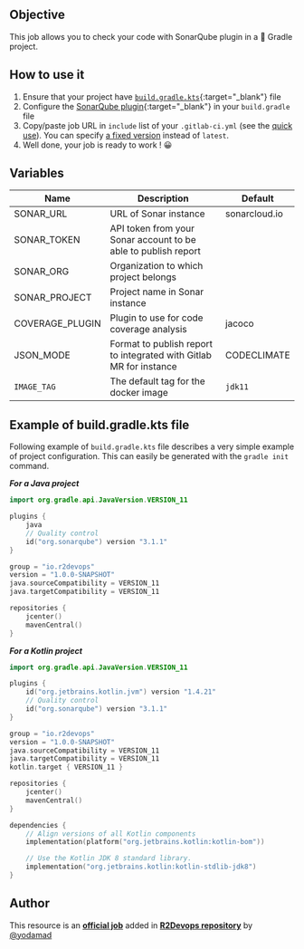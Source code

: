## Objective

This job allows you to check your code with SonarQube plugin in a 🐘 Gradle project.

## How to use it

1. Ensure that your project have
   [`build.gradle.kts`](https://docs.gradle.org/current/samples/sample_building_java_applications.html){:target="_blank"}
   file
1. Configure the [SonarQube plugin](https://plugins.gradle.org/plugin/org.sonarqube){:target="_blank"} in your `build.gradle` file
1. Copy/paste job URL in `include` list of your `.gitlab-ci.yml` (see the [quick use](https://docs.r2devops.io/get-started/use-templates/#use-a-template)). You can specify [a fixed version](https://docs.r2devops.io/get-started/use-templates/#versioning) instead of `latest`.
1. Well done, your job is ready to work ! 😀

## Variables

| Name | Description | Default |
| ---- | ----------- | ------- |
| SONAR_URL | URL of Sonar instance  | sonarcloud.io |
| SONAR_TOKEN | API token from your Sonar account to be able to publish report | |
| SONAR_ORG | Organization to which project belongs  | |
| SONAR_PROJECT | Project name in Sonar instance | |
| COVERAGE_PLUGIN | Plugin to use for code coverage analysis | jacoco |
| JSON_MODE | Format to publish report to integrated with Gitlab MR for instance | CODECLIMATE |
| `IMAGE_TAG` | The default tag for the docker image | `jdk11`  |

## Example of build.gradle.kts file

Following example of `build.gradle.kts` file describes a very simple example of project configuration.
This can easily be generated with the `gradle init` command.

***For a Java project***

```kotlin
import org.gradle.api.JavaVersion.VERSION_11

plugins {
    java
    // Quality control
    id("org.sonarqube") version "3.1.1"
}

group = "io.r2devops"
version = "1.0.0-SNAPSHOT"
java.sourceCompatibility = VERSION_11
java.targetCompatibility = VERSION_11

repositories {
    jcenter()
    mavenCentral()
}
```

***For a Kotlin project***

```kotlin
import org.gradle.api.JavaVersion.VERSION_11

plugins {
    id("org.jetbrains.kotlin.jvm") version "1.4.21"
    // Quality control
    id("org.sonarqube") version "3.1.1"
}

group = "io.r2devops"
version = "1.0.0-SNAPSHOT"
java.sourceCompatibility = VERSION_11
java.targetCompatibility = VERSION_11
kotlin.target { VERSION_11 }

repositories {
    jcenter()
    mavenCentral()
}

dependencies {
    // Align versions of all Kotlin components
    implementation(platform("org.jetbrains.kotlin:kotlin-bom"))

    // Use the Kotlin JDK 8 standard library.
    implementation("org.jetbrains.kotlin:kotlin-stdlib-jdk8")
}

```



## Author
This resource is an **[official job](https://docs.r2devops.io/get-started/faq/#use-a-template)** added in [**R2Devops repository**](https://gitlab.com/r2devops/hub) by [@yodamad](https://gitlab.com/yodamad)

